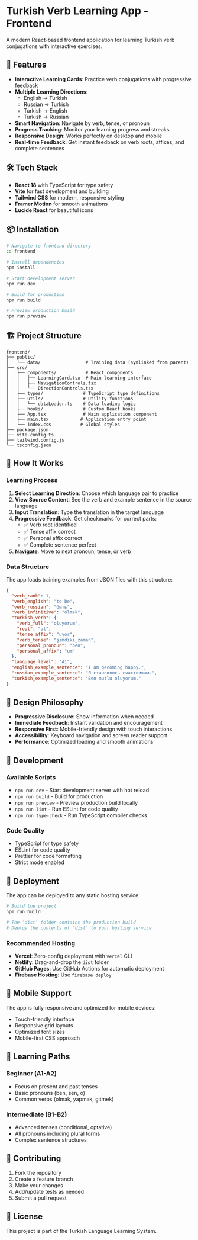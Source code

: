 # Turkish Verb Learning App - Frontend

A modern React-based frontend application for learning Turkish verb conjugations with interactive exercises.

## 🚀 Features

- **Interactive Learning Cards**: Practice verb conjugations with progressive feedback
- **Multiple Learning Directions**: 
  - English → Turkish
  - Russian → Turkish
  - Turkish → English  
  - Turkish → Russian
- **Smart Navigation**: Navigate by verb, tense, or pronoun
- **Progress Tracking**: Monitor your learning progress and streaks
- **Responsive Design**: Works perfectly on desktop and mobile
- **Real-time Feedback**: Get instant feedback on verb roots, affixes, and complete sentences

## 🛠️ Tech Stack

- **React 18** with TypeScript for type safety
- **Vite** for fast development and building
- **Tailwind CSS** for modern, responsive styling
- **Framer Motion** for smooth animations
- **Lucide React** for beautiful icons

## 📦 Installation

```bash
# Navigate to frontend directory
cd frontend

# Install dependencies
npm install

# Start development server
npm run dev

# Build for production
npm run build

# Preview production build
npm run preview
```

## 🏗️ Project Structure

```
frontend/
├── public/
│   └── data/                 # Training data (symlinked from parent)
├── src/
│   ├── components/           # React components
│   │   ├── LearningCard.tsx  # Main learning interface
│   │   ├── NavigationControls.tsx
│   │   └── DirectionControls.tsx
│   ├── types/               # TypeScript type definitions
│   ├── utils/               # Utility functions
│   │   └── dataLoader.ts    # Data loading logic
│   ├── hooks/               # Custom React hooks
│   ├── App.tsx              # Main application component
│   ├── main.tsx            # Application entry point
│   └── index.css           # Global styles
├── package.json
├── vite.config.ts
├── tailwind.config.js
└── tsconfig.json
```

## 🎯 How It Works

### Learning Process

1. **Select Learning Direction**: Choose which language pair to practice
2. **View Source Content**: See the verb and example sentence in the source language
3. **Input Translation**: Type the translation in the target language
4. **Progressive Feedback**: Get checkmarks for correct parts:
   - ✅ Verb root identified
   - ✅ Tense affix correct
   - ✅ Personal affix correct  
   - ✅ Complete sentence perfect
5. **Navigate**: Move to next pronoun, tense, or verb

### Data Structure

The app loads training examples from JSON files with this structure:

```json
{
  "verb_rank": 1,
  "verb_english": "to be",
  "verb_russian": "быть", 
  "verb_infinitive": "olmak",
  "turkish_verb": {
    "verb_full": "oluyorum",
    "root": "ol",
    "tense_affix": "uyor",
    "verb_tense": "şimdiki_zaman",
    "personal_pronoun": "ben",
    "personal_affix": "um"
  },
  "language_level": "A1",
  "english_example_sentence": "I am becoming happy.",
  "russian_example_sentence": "Я становлюсь счастливым.",
  "turkish_example_sentence": "Ben mutlu oluyorum."
}
```

## 🎨 Design Philosophy

- **Progressive Disclosure**: Show information when needed
- **Immediate Feedback**: Instant validation and encouragement
- **Responsive First**: Mobile-friendly design with touch interactions
- **Accessibility**: Keyboard navigation and screen reader support
- **Performance**: Optimized loading and smooth animations

## 🔧 Development

### Available Scripts

- `npm run dev` - Start development server with hot reload
- `npm run build` - Build for production  
- `npm run preview` - Preview production build locally
- `npm run lint` - Run ESLint for code quality
- `npm run type-check` - Run TypeScript compiler checks

### Code Quality

- TypeScript for type safety
- ESLint for code quality
- Prettier for code formatting
- Strict mode enabled

## 🚀 Deployment

The app can be deployed to any static hosting service:

```bash
# Build the project
npm run build

# The 'dist' folder contains the production build
# Deploy the contents of 'dist' to your hosting service
```

### Recommended Hosting

- **Vercel**: Zero-config deployment with `vercel` CLI
- **Netlify**: Drag-and-drop the `dist` folder
- **GitHub Pages**: Use GitHub Actions for automatic deployment
- **Firebase Hosting**: Use `firebase deploy`

## 📱 Mobile Support

The app is fully responsive and optimized for mobile devices:

- Touch-friendly interface
- Responsive grid layouts
- Optimized font sizes
- Mobile-first CSS approach

## 🎯 Learning Paths

### Beginner (A1-A2)
- Focus on present and past tenses
- Basic pronouns (ben, sen, o)
- Common verbs (olmak, yapmak, gitmek)

### Intermediate (B1-B2)
- Advanced tenses (conditional, optative)
- All pronouns including plural forms
- Complex sentence structures

## 🤝 Contributing

1. Fork the repository
2. Create a feature branch
3. Make your changes
4. Add/update tests as needed
5. Submit a pull request

## 📄 License

This project is part of the Turkish Language Learning System.